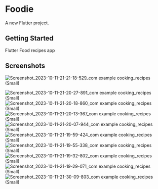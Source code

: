 # Foodie

A new Flutter project.

## Getting Started

Flutter Food recipes app

## Screenshots 
![Screenshot_2023-10-11-21-21-18-529_com example cooking_recipes (Small)](https://github.com/Omarg7/Foodie/assets/47927337/fdce615c-9723-4321-a63b-c9eed6e716c3)


![Screenshot_2023-10-11-21-20-27-891_com example cooking_recipes (Small)](https://github.com/Omarg7/Foodie/assets/47927337/3f6b0f0a-55d3-4c6c-bed7-e812139d9d60)
![Screenshot_2023-10-11-21-20-18-860_com example cooking_recipes (Small)](https://github.com/Omarg7/Foodie/assets/47927337/2c82049b-6279-4885-b045-50b950a34331)
![Screenshot_2023-10-11-21-20-13-367_com example cooking_recipes (Small)](https://github.com/Omarg7/Foodie/assets/47927337/251bbb26-9806-40a9-855d-412c7a6ae65a)
![Screenshot_2023-10-11-21-20-07-944_com example cooking_recipes (Small)](https://github.com/Omarg7/Foodie/assets/47927337/97886d17-2af6-469e-bc18-66ac4f725b74)
![Screenshot_2023-10-11-21-19-59-424_com example cooking_recipes (Small)](https://github.com/Omarg7/Foodie/assets/47927337/c05fe9e8-46d2-4a3c-ab5f-9232e45c2d65)
![Screenshot_2023-10-11-21-19-55-338_com example cooking_recipes (Small)](https://github.com/Omarg7/Foodie/assets/47927337/0760c7d6-3740-4b2a-b6b7-98fbae2f5763)
![Screenshot_2023-10-11-21-19-32-802_com example cooking_recipes (Small)](https://github.com/Omarg7/Foodie/assets/47927337/a3429325-253c-4591-9d2f-29ff18b17e7b)
![Screenshot_2023-10-11-21-19-29-071_com example cooking_recipes (Small)](https://github.com/Omarg7/Foodie/assets/47927337/eb8c8871-5898-4758-8d64-c05e0e439cf7)
![Screenshot_2023-10-11-21-30-09-803_com example cooking_recipes (Small)](https://github.com/Omarg7/Foodie/assets/47927337/426b22a4-c71b-41ff-84c1-2783e4171386)

